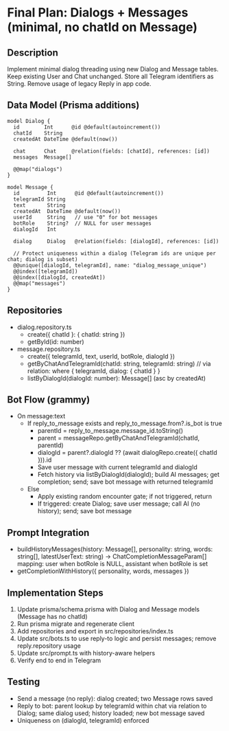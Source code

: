 # Final Plan: Dialogs + Messages (minimal, no chatId on Message)

## Description
Implement minimal dialog threading using new Dialog and Message tables. Keep existing User and Chat unchanged. Store all Telegram identifiers as String. Remove usage of legacy Reply in app code.

## Data Model (Prisma additions)
```prisma
model Dialog {
  id        Int      @id @default(autoincrement())
  chatId    String
  createdAt DateTime @default(now())

  chat      Chat     @relation(fields: [chatId], references: [id])
  messages  Message[]

  @@map("dialogs")
}

model Message {
  id         Int      @id @default(autoincrement())
  telegramId String
  text       String
  createdAt  DateTime @default(now())
  userId     String   // use "0" for bot messages
  botRole    String?  // NULL for user messages
  dialogId   Int

  dialog     Dialog   @relation(fields: [dialogId], references: [id])

  // Protect uniqueness within a dialog (Telegram ids are unique per chat; dialog is subset)
  @@unique([dialogId, telegramId], name: "dialog_message_unique")
  @@index([telegramId])
  @@index([dialogId, createdAt])
  @@map("messages")
}
```

## Repositories
- dialog.repository.ts
  - create({ chatId }: { chatId: string })
  - getById(id: number)
- message.repository.ts
  - create({ telegramId, text, userId, botRole, dialogId })
  - getByChatAndTelegramId(chatId: string, telegramId: string) // via relation: where { telegramId, dialog: { chatId } }
  - listByDialogId(dialogId: number): Message[] (asc by createdAt)

## Bot Flow (grammy)
- On message:text
  - If reply_to_message exists and reply_to_message.from?.is_bot is true
    - parentId = reply_to_message.message_id.toString()
    - parent = messageRepo.getByChatAndTelegramId(chatId, parentId)
    - dialogId = parent?.dialogId ?? (await dialogRepo.create({ chatId })).id
    - Save user message with current telegramId and dialogId
    - Fetch history via listByDialogId(dialogId); build AI messages; get completion; send; save bot message with returned telegramId
  - Else
    - Apply existing random encounter gate; if not triggered, return
    - If triggered: create Dialog; save user message; call AI (no history); send; save bot message

## Prompt Integration
- buildHistoryMessages(history: Message[], personality: string, words: string[], latestUserText: string) -> ChatCompletionMessageParam[] mapping: user when botRole is NULL, assistant when botRole is set
- getCompletionWithHistory({ personality, words, messages })

## Implementation Steps
1) Update prisma/schema.prisma with Dialog and Message models (Message has no chatId)
2) Run prisma migrate and regenerate client
3) Add repositories and export in src/repositories/index.ts
4) Update src/bots.ts to use reply-to logic and persist messages; remove reply.repository usage
5) Update src/prompt.ts with history-aware helpers
6) Verify end to end in Telegram

## Testing
- Send a message (no reply): dialog created; two Message rows saved
- Reply to bot: parent lookup by telegramId within chat via relation to Dialog; same dialog used; history loaded; new bot message saved
- Uniqueness on (dialogId, telegramId) enforced
